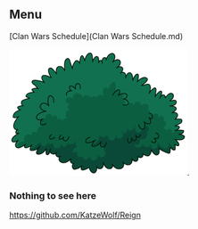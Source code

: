 ## Menu
[Clan Wars Schedule](Clan Wars Schedule.md)

![this screenshot](/assets/bush.png).
### Nothing to see here

https://github.com/KatzeWolf/Reign
